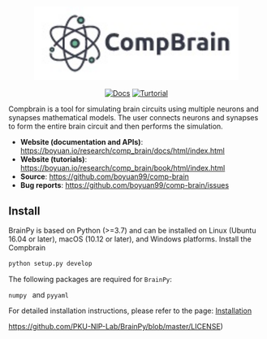 <p align="center">
  	<img alt="Logo image of Compbrain." src="./images/logo.png" width=80%>
</p> 



<p align="center">
<a href="https://boyuan.io/research/comp_brain/docs/html/index.html"><img alt="Docs" src="https://img.shields.io/badge/docs-Compbrain-brightgreen.svg?style=flat-square"></a>
<a href="https://boyuan.io/research/comp_brain/book/html/index.html"><img alt="Turtorial" src="https://img.shields.io/badge/tutorials-Compbrain-green.svg?style=flat-square"></a>
</p>



Compbrain is a tool for simulating brain circuits using multiple neurons and synapses mathematical models. The user connects neurons and synapses to form the entire brain circuit and then performs the simulation.

- **Website (documentation and APIs)**: https://boyuan.io/research/comp_brain/docs/html/index.html
- **Website (tutorials)**: https://boyuan.io/research/comp_brain/book/html/index.html
- **Source**: https://github.com/boyuan99/comp-brain
- **Bug reports**: https://github.com/boyuan99/comp-brain/issues



## Install

BrainPy is based on Python (>=3.7) and can be installed on  Linux (Ubuntu 16.04 or later), macOS (10.12 or later), and Windows platforms. Install the Compbrain

```bash
python setup.py develop
```

The following packages are required for ``BrainPy``: 

`numpy ` and `pyyaml` 

For detailed installation instructions, please refer to the page: [Installation](https://boyuan.io/research/comp_brain/book/html/Installation.html)

https://github.com/PKU-NIP-Lab/BrainPy/blob/master/LICENSE)



